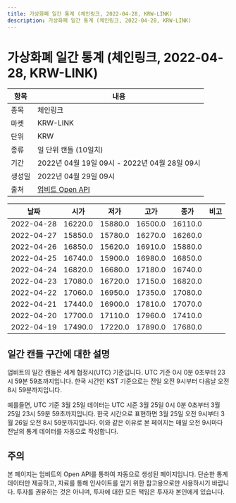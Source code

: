 ```yaml
---
title: 가상화폐 일간 통계 (체인링크, 2022-04-28, KRW-LINK)
description: 가상화폐 일간 통계 (체인링크, 2022-04-28, KRW-LINK)
---
```



가상화폐 일간 통계 (체인링크, 2022-04-28, KRW-LINK)
===

|항목|내용|
|--|--|
|종목|체인링크|
|마켓|KRW-LINK|
|단위|KRW|
|종류|일 단위 캔들 (10일치)|
|기간|2022년 04월 19일 09시 - 2022년 04월 28일 09시|
|생성일|2022년 04월 29일 09시|
|출처|[업비트 Open API](https://docs.upbit.com)|


|날짜|시가|저가|고가|종가|비고|
|--|--|--|--|--|--|
|2022-04-28|16220.0|15880.0|16500.0|16110.0|    |
|2022-04-27|15850.0|15780.0|16270.0|16260.0|    |
|2022-04-26|16850.0|15620.0|16910.0|15880.0|    |
|2022-04-25|16740.0|15900.0|16980.0|16850.0|    |
|2022-04-24|16820.0|16680.0|17180.0|16740.0|    |
|2022-04-23|17080.0|16720.0|17150.0|16820.0|    |
|2022-04-22|17060.0|16950.0|17350.0|17080.0|    |
|2022-04-21|17440.0|16900.0|17810.0|17070.0|    |
|2022-04-20|17700.0|17110.0|17960.0|17410.0|    |
|2022-04-19|17490.0|17220.0|17890.0|17680.0|    |


일간 캔들 구간에 대한 설명
---


업비트의 일간 캔들은 세계 협정시(UTC) 기준입니다. 
UTC 기준 0시 0분 0초부터 23시 59분 59초까지입니다. 
한국 시간인 KST 기준으로는 전일 오전 9시부터 다음날 오전 8시 59분까지입니다. 


예를들면, UTC 기준 3월 25일 데이터는 UTC 시준 3월 25일 0시 0분 0초부터 3월 25일 23시 59분 59초까지입니다. 
한국 시간으로 표현하면 3월 25일 오전 9시부터 3월 26일 오전 8시 59분까지입니다. 
이와 같은 이유로 본 페이지는 매일 오전 9시마다 전날의 통계 데이터를 자동으로 작성합니다. 


주의
---


본 페이지는 업비트의 Open API를 통하여 자동으로 생성된 페이지입니다. 
단순한 통계 데이터만 제공하고, 자료를 통해 인사이트를 얻기 위한 참고용으로만 사용하시기 바랍니다. 
투자를 권유하는 것은 아니며, 투자에 대한 모든 책임은 투자자 본인에게 있습니다. 
